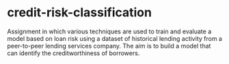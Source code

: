 # credit-risk-classification
Assignment in which various techniques are used to train and evaluate a model based on loan risk using a dataset of historical lending activity from a peer-to-peer lending services company. The aim is to build a model that can identify the creditworthiness of borrowers.
